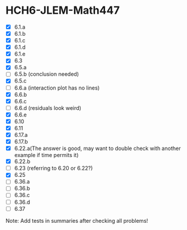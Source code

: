 # HCH6-JLEM-Math447
- [x] 6.1.a
- [x] 6.1.b
- [x] 6.1.c
- [x] 6.1.d
- [x] 6.1.e
- [x] 6.3
- [x] 6.5.a
- [ ] 6.5.b (conclusion needed)
- [x] 6.5.c
- [ ] 6.6.a (interaction plot has no lines)
- [x] 6.6.b
- [x] 6.6.c
- [ ] 6.6.d (residuals look weird)
- [x] 6.6.e
- [x] 6.10
- [x] 6.11
- [x] 6.17.a
- [x] 6.17.b
- [x] 6.22.a(The answer is good, may want to double check with another example if time permits it)
- [x] 6.22.b
- [ ] 6.23 (referring to 6.20 or 6.22?)
- [x] 6.25
- [ ] 6.36.a
- [ ] 6.36.b
- [ ] 6.36.c
- [ ] 6.36.d
- [ ] 6.37

Note: Add tests in summaries after checking all problems!